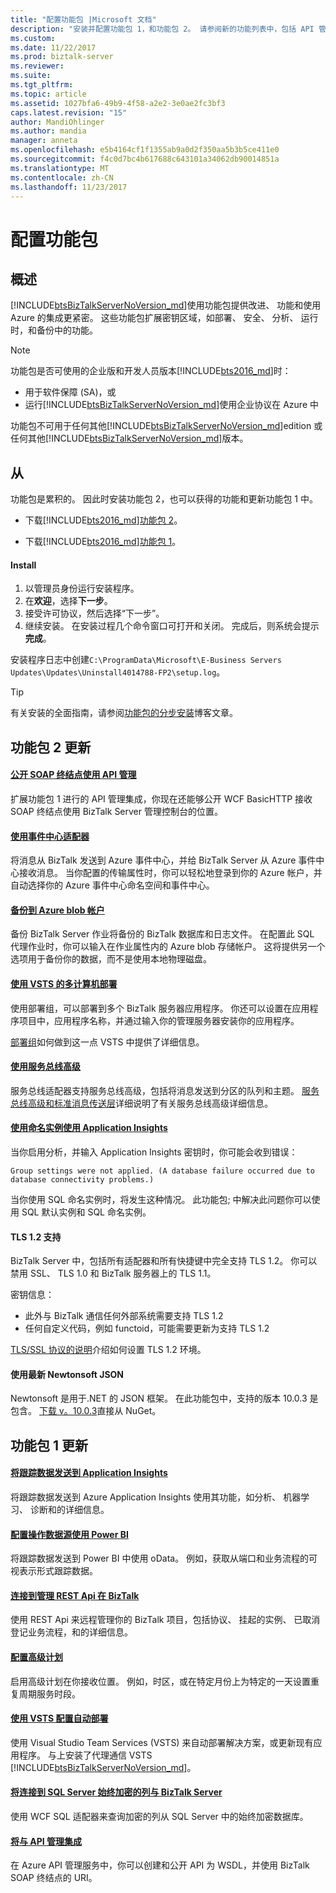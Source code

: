 ```yaml
---
title: "配置功能包 |Microsoft 文档"
description: "安装并配置功能包 1，和功能包 2。 请参阅新的功能列表中，包括 API 管理、 team services 部署，新的 Azure 适配器、 备份和 BizTalk Server 2016 中的详细信息"
ms.custom: 
ms.date: 11/22/2017
ms.prod: biztalk-server
ms.reviewer: 
ms.suite: 
ms.tgt_pltfrm: 
ms.topic: article
ms.assetid: 1027bfa6-49b9-4f58-a2e2-3e0ae2fc3bf3
caps.latest.revision: "15"
author: MandiOhlinger
ms.author: mandia
manager: anneta
ms.openlocfilehash: e5b4164cf1f1355ab9a0d2f350aa5b3b5ce411e0
ms.sourcegitcommit: f4c0d7bc4b617688c643101a34062db90014851a
ms.translationtype: MT
ms.contentlocale: zh-CN
ms.lasthandoff: 11/23/2017
---
```

# <a name="configure-the-feature-pack"></a>配置功能包

## <a name="overview"></a>概述

[!INCLUDE[btsBizTalkServerNoVersion_md](../includes/btsbiztalkservernoversion-md.md)]使用功能包提供改进、 功能和使用 Azure 的集成更紧密。 这些功能包扩展密钥区域，如部署、 安全、 分析、 运行时，和备份中的功能。 

> [!NOTE]
> 功能包是否可使用的企业版和开发人员版本[!INCLUDE[bts2016_md](../includes/bts2016-md.md)]时： 
> 
> - 用于软件保障 (SA)，或
> - 运行[!INCLUDE[btsBizTalkServerNoVersion_md](../includes/btsbiztalkservernoversion-md.md)]使用企业协议在 Azure 中
> 
> 功能包不可用于任何其他[!INCLUDE[btsBizTalkServerNoVersion_md](../includes/btsbiztalkservernoversion-md.md)]edition 或任何其他[!INCLUDE[btsBizTalkServerNoVersion_md](../includes/btsbiztalkservernoversion-md.md)]版本。 

## <a name="download-and-install"></a>从

功能包是累积的。 因此时安装功能包 2，也可以获得的功能和更新功能包 1 中。

* 下载[!INCLUDE[bts2016_md](../includes/bts2016-md.md)][功能包 2](https://aka.ms/bts2016fp2)。

* 下载[!INCLUDE[bts2016_md](../includes/bts2016-md.md)][功能包 1](https://www.microsoft.com/download/details.aspx?id=55100)。

#### <a name="install"></a>Install

1. 以管理员身份运行安装程序。
2. 在**欢迎**，选择**下一步**。 
3. 接受许可协议，然后选择“下一步”。 
4. 继续安装。 在安装过程几个命令窗口可打开和关闭。 完成后，则系统会提示**完成**。

安装程序日志中创建`C:\ProgramData\Microsoft\E-Business Servers Updates\Updates\Uninstall4014788-FP2\setup.log`。

>[!TIP]
> 有关安装的全面指南，请参阅[功能包的分步安装](https://blog.sandro-pereira.com/2017/04/27/microsoft-biztalk-server-2016-feature-pack-1-step-by-step-installation/)博客文章。

## <a name="feature-pack-2-updates"></a>功能包 2 更新

#### <a name="expose-soap-endpoints-with-api-managementcoreconnect-to-azure-api-managementmd"></a>[公开 SOAP 终结点使用 API 管理](../core/connect-to-azure-api-management.md)

扩展功能包 1 进行的 API 管理集成，你现在还能够公开 WCF BasicHTTP 接收 SOAP 终结点使用 BizTalk Server 管理控制台的位置。 

#### <a name="use-the-event-hub-adapterevent-hubs-adaptermd"></a>[使用事件中心适配器](event-hubs-adapter.md)

将消息从 BizTalk 发送到 Azure 事件中心，并给 BizTalk Server 从 Azure 事件中心接收消息。 当你配置的传输属性时，你可以轻松地登录到你的 Azure 帐户，并自动选择你的 Azure 事件中心命名空间和事件中心。

#### <a name="backup-to-azure-blob-accountcorehow-to-configure-the-backup-biztalk-server-jobmd"></a>[备份到 Azure blob 帐户](../core/how-to-configure-the-backup-biztalk-server-job.md)
备份 BizTalk Server 作业将备份的 BizTalk 数据库和日志文件。 在配置此 SQL 代理作业时，你可以输入在作业属性内的 Azure blob 存储帐户。 这将提供另一个选项用于备份你的数据，而不是使用本地物理磁盘。 

#### <a name="multi-machine-deployment-using-vstscoreconfigure-automatic-deployment-with-visual-studio-team-services-in-biztalkmd"></a>[使用 VSTS 的多计算机部署](../core/configure-automatic-deployment-with-visual-studio-team-services-in-biztalk.md)
使用部署组，可以部署到多个 BizTalk 服务器应用程序。 你还可以设置在应用程序项目中，应用程序名称，并通过输入你的管理服务器安装你的应用程序。

[部署组](https://docs.microsoft.com/vsts/build-release/concepts/definitions/release/deployment-groups/index)如何做到这一点 VSTS 中提供了详细信息。  

#### <a name="use-service-bus-premiumcoresb-messaging-adaptermd"></a>[使用服务总线高级](../core/sb-messaging-adapter.md)

服务总线适配器支持服务总线高级，包括将消息发送到分区的队列和主题。 [服务总线高级和标准消息传送层](https://docs.microsoft.com/azure/service-bus-messaging/service-bus-premium-messaging)详细说明了有关服务总线高级详细信息。 

#### <a name="use-named-instances-with-application-insightscoresend-tracking-data-to-azure-application-insights-using-biztalk-servermd"></a>[使用命名实例使用 Application Insights](../core/send-tracking-data-to-azure-application-insights-using-biztalk-server.md)
当你启用分析，并输入 Application Insights 密钥时，你可能会收到错误： 

```
Group settings were not applied. (A database failure occurred due to database connectivity problems.)
```

当你使用 SQL 命名实例时，将发生这种情况。 此功能包; 中解决此问题你可以使用 SQL 默认实例和 SQL 命名实例。 

#### <a name="tls-12-support"></a>TLS 1.2 支持

BizTalk Server 中，包括所有适配器和所有快捷键中完全支持 TLS 1.2。 你可以禁用 SSL、 TLS 1.0 和 BizTalk 服务器上的 TLS 1.1。 

密钥信息： 

* 此外与 BizTalk 通信任何外部系统需要支持 TLS 1.2
* 任何自定义代码，例如 functoid，可能需要更新为支持 TLS 1.2

[TLS/SSL 协议的说明](https://support.microsoft.com/kb/3155464)介绍如何设置 TLS 1.2 环境。 

#### <a name="use-latest-newtonsoft-json"></a>使用最新 Newtonsoft JSON 
Newtonsoft 是用于.NET 的 JSON 框架。 在此功能包中，支持的版本 10.0.3 是包含。 [下载 v。10.0.3](https://www.nuget.org/packages/Newtonsoft.Json/10.0.3)直接从 NuGet。 


## <a name="feature-pack-1-updates"></a>功能包 1 更新

#### <a name="send-tracking-data-to-application-insightscoresend-tracking-data-to-azure-application-insights-using-biztalk-servermd"></a>[将跟踪数据发送到 Application Insights](../core/send-tracking-data-to-azure-application-insights-using-biztalk-server.md)

将跟踪数据发送到 Azure Application Insights 使用其功能，如分析、 机器学习、 诊断和的详细信息。 

#### <a name="configure-the-operational-data-feed-using-power-bicoreconfigure-the-operational-data-feed-for-power-bi-with-biztalk-servermd"></a>[配置操作数据源使用 Power BI](../core/configure-the-operational-data-feed-for-power-bi-with-biztalk-server.md)

将跟踪数据发送到 Power BI 中使用 oData。 例如，获取从端口和业务流程的可视表示形式跟踪数据。 

#### <a name="connect-to-the-management-rest-apis-in-biztalkcoreinstall-and-configure-the-management-rest-apis-in-biztalk-servermd"></a>[连接到管理 REST Api 在 BizTalk](../core/install-and-configure-the-management-rest-apis-in-biztalk-server.md)

使用 REST Api 来远程管理你的 BizTalk 项目，包括协议、 挂起的实例、 已取消登记业务流程，和的详细信息。

#### <a name="configure-advanced-schedulingcoreconfigure-the-time-zone-and-recurrence-scheduling-in-biztalk-servermd"></a>[配置高级计划](../core/configure-the-time-zone-and-recurrence-scheduling-in-biztalk-server.md)

启用高级计划在你接收位置。 例如，时区，或在特定月份上为特定的一天设置重复周期服务时段。

#### <a name="configure-automatic-deployments-with-vstscoreconfigure-automatic-deployment-with-visual-studio-team-services-in-biztalkmd"></a>[使用 VSTS 配置自动部署](../core/configure-automatic-deployment-with-visual-studio-team-services-in-biztalk.md)  

使用 Visual Studio Team Services (VSTS) 来自动部署解决方案，或更新现有应用程序。 与上安装了代理通信 VSTS [!INCLUDE[btsBizTalkServerNoVersion_md](../includes/btsbiztalkservernoversion-md.md)]。

#### <a name="connect-to-sql-server-always-encrypted-columns-with-biztalk-servercoreconnect-to-sql-server-always-encrypted-columns-with-biztalk-servermd"></a>[将连接到 SQL Server 始终加密的列与 BizTalk Server](../core/connect-to-sql-server-always-encrypted-columns-with-biztalk-server.md)  

使用 WCF SQL 适配器来查询加密的列从 SQL Server 中的始终加密数据库。

#### <a name="integrate-with-api-managementcoreconnect-to-azure-api-managementmd"></a>[将与 API 管理集成](../core/connect-to-azure-api-management.md)

在 Azure API 管理服务中，你可以创建和公开 API 为 WSDL，并使用 BizTalk SOAP 终结点的 URI。  